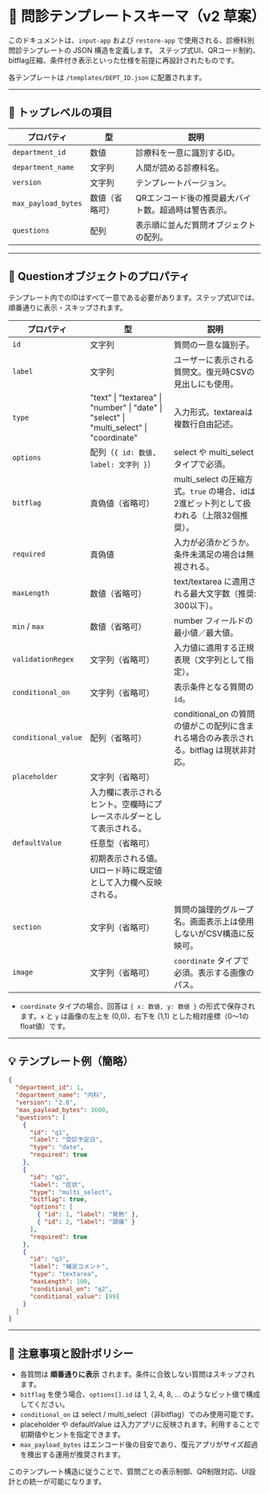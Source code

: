 # 📄 問診テンプレートスキーマ（v2 草案）

このドキュメントは、`input-app` および `restore-app` で使用される、診療科別問診テンプレートの JSON 構造を定義します。
ステップ式UI、QRコード制約、bitflag圧縮、条件付き表示といった仕様を前提に再設計されたものです。

各テンプレートは `/templates/DEPT_ID.json` に配置されます。

---

## 📌 トップレベルの項目

| プロパティ               | 型       | 説明                          |
| ------------------- | ------- | --------------------------- |
| `department_id`     | 数値      | 診療科を一意に識別するID。              |
| `department_name`   | 文字列     | 人間が読める診療科名。                 |
| `version`           | 文字列     | テンプレートバージョン。                |
| `max_payload_bytes` | 数値（省略可） | QRエンコード後の推奨最大バイト数。超過時は警告表示。 |
| `questions`         | 配列      | 表示順に並んだ質問オブジェクトの配列。         |

---

## 🧩 Questionオブジェクトのプロパティ

テンプレート内でのIDはすべて一意である必要があります。ステップ式UIでは、順番通りに表示・スキップされます。

| プロパティ               | 型                                                                         | 説明                                                        |
| ------------------- | ------------------------------------------------------------------------- | --------------------------------------------------------- |
| `id`                | 文字列                                                                       | 質問の一意な識別子。                                                |
| `label`             | 文字列                                                                       | ユーザーに表示される質問文。復元時CSVの見出しにも使用。                             |
| `type`              | "text" \| "textarea" \| "number" \| "date" \| "select" \| "multi\_select" \| "coordinate" | 入力形式。textareaは複数行自由記述。                                    |
| `options`           | 配列（`{ id: 数値, label: 文字列 }`）                                              | select や multi\_select タイプで必須。                            |
| `bitflag`           | 真偽値（省略可）                                                                  | multi\_select の圧縮方式。`true` の場合、idは2進ビット列として扱われる（上限32個推奨）。 |
| `required`          | 真偽値                                                                       | 入力が必須かどうか。条件未満足の場合は無視される。                                 |
| `maxLength`         | 数値（省略可）                                                                   | text/textarea に適用される最大文字数（推奨: 300以下）。                     |
| `min` / `max`       | 数値（省略可）                                                                   | number フィールドの最小値／最大値。                                     |
| `validationRegex`   | 文字列（省略可）                                                                  | 入力値に適用する正規表現（文字列として指定）。                                   |
| `conditional_on`    | 文字列（省略可）                                                                  | 表示条件となる質問の `id`。                                          |
| `conditional_value` | 配列（省略可）                                                                   | conditional\_on の質問の値がこの配列に含まれる場合のみ表示される。bitflag は現状非対応。  |
| `placeholder`       | 文字列（省略可）
                          | 入力欄に表示されるヒント。空欄時にプレースホルダーとして表示される。                           
| `defaultValue`      | 任意型（省略可）
                          | 初期表示される値。UIロード時に既定値として入力欄へ反映される。                             
| `section`           | 文字列（省略可）                                                                  | 質問の論理的グループ名。画面表示上は使用しないがCSV構造に反映可。                        |
| `image`             | 文字列（省略可）                                                                  | `coordinate` タイプで必須。表示する画像のパス。                                     |

*   `coordinate` タイプの場合、回答は `{ x: 数値, y: 数値 }` の形式で保存されます。`x` と `y` は画像の左上を (0,0)、右下を (1,1) とした相対座標（0〜1のfloat値）です。

---

## 💡 テンプレート例（簡略）

```json
{
  "department_id": 1,
  "department_name": "内科",
  "version": "2.0",
  "max_payload_bytes": 1600,
  "questions": [
    {
      "id": "q1",
      "label": "受診予定日",
      "type": "date",
      "required": true
    },
    {
      "id": "q2",
      "label": "症状",
      "type": "multi_select",
      "bitflag": true,
      "options": [
        { "id": 1, "label": "発熱" },
        { "id": 2, "label": "頭痛" }
      ],
      "required": true
    },
    {
      "id": "q3",
      "label": "補足コメント",
      "type": "textarea",
      "maxLength": 100,
      "conditional_on": "q2",
      "conditional_value": [99]  
    }
  ]
}
```

---

## 🎯 注意事項と設計ポリシー

* 各質問は **順番通りに表示** されます。条件に合致しない質問はスキップされます。
* `bitflag` を使う場合、`options[].id` は 1, 2, 4, 8, ... のようなビット値で構成してください。
* `conditional_on` は select / multi\_select（非bitflag）でのみ使用可能です。
* placeholder や defaultValue は入力アプリに反映されます。利用することで初期値やヒントを指定できます。
* `max_payload_bytes` はエンコード後の目安であり、復元アプリがサイズ超過を検出する運用が推奨されます。

このテンプレート構造に従うことで、質問ごとの表示制御、QR制限対応、UI設計との統一が可能になります。

